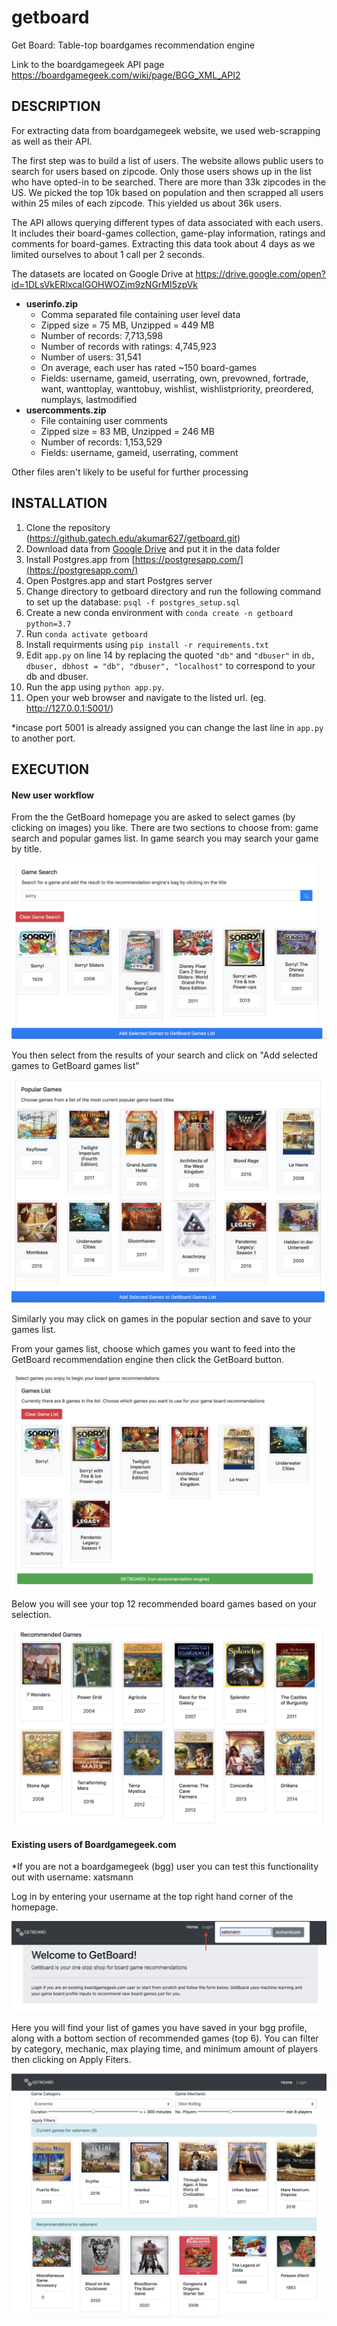 # getboard
Get Board: Table-top boardgames recommendation engine 

Link to the boardgamegeek API page 
https://boardgamegeek.com/wiki/page/BGG_XML_API2

## DESCRIPTION
For extracting data from boardgamegeek website, we used web-scrapping as well as their API. 

The first step was to build a list of users. The website allows public users to search for users based on zipcode. Only those users shows up in the list who have opted-in to be searched. There are more than 33k zipcodes in the US. We picked the top 10k based on population and then scrapped all users within 25 miles of each zipcode. This yielded us about 36k users. 

The API allows querying different types of data associated with each users. It includes their board-games collection, game-play information, ratings and comments for board-games. Extracting this data took about 4 days as we limited ourselves to about 1 call per 2 seconds.  

The datasets are located on Google Drive at https://drive.google.com/open?id=1DLsVkERlxcaIGOHWOZjm9zNGrMI5zpVk

- **userinfo.zip**
  - Comma separated file containing user level data
  - Zipped size = 75 MB, Unzipped = 449 MB
  - Number of records: 7,713,598
  - Number of records with ratings: 4,745,923
  - Number of users: 31,541
  - On average, each user has rated ~150 board-games
  - Fields: username, gameid, userrating, own, prevowned, fortrade, want, wanttoplay, wanttobuy, wishlist, wishlistpriority, preordered, numplays, lastmodified
- **usercomments.zip**
  - File containing user comments
  - Zipped size = 83 MB, Unzipped = 246 MB
  - Number of records: 1,153,529 
  - Fields: username, gameid, userrating, comment


Other files aren't likely to be useful for further processing


## INSTALLATION

1. Clone the repository (https://github.gatech.edu/akumar627/getboard.git)
2. Download data from [Google Drive](https://drive.google.com/drive/folders/13yZQzZsj2ad2QZEvdno1Ivj3cXESJIJ9) and put it in the data folder
3. Install Postgres.app from [https://postgresapp.com/](https://postgresapp.com/)
4. Open Postgres.app and start Postgres server
5. Change directory to getboard directory and run the following command to set up the database: `psql -f postgres_setup.sql`
6. Create a new conda environment with `conda create -n getboard python=3.7`
7. Run `conda activate getboard`
8. Install requirments using `pip install -r requirements.txt`
9. Edit `app.py` on line 14 by replacing the quoted `"db"` and `"dbuser"` in `db, dbuser, dbhost = "db", "dbuser", "localhost"` to correspond to your db and dbuser.
10. Run the app using `python app.py`.
11. Open your web browser and navigate to the listed url. (eg. http://127.0.0.1:5001/)

*incase port 5001 is already assigned you can change the last line in `app.py` to another port.


## EXECUTION

#### New user workflow

From the the GetBoard homepage you are asked to select games (by clicking on images) you like.
There are two sections to choose from: game search and popular games list.
In game search you may search your game by title.

![Search](images/gameSearch.png)

You then select from the results of your search and click on "Add selected games to GetBoard games list" 

![popular games](images/popularGames.png)

Similarly you may click on games in the popular section and save to your games list.

From your games list, choose which games you want to feed into the GetBoard recommendation engine
then click the GetBoard button.

![games list](images/gamesList.png)

Below you will see your top 12 recommended board games based on your selection.

![recommend games](images/recoGames.png)

#### Existing users of Boardgamegeek.com

*If you are not a boardgamegeek (bgg) user you can test this functionality out with username: xatsmann

Log in by entering your username at the top right hand corner of the homepage.

![login](images/login.png)

Here you will find your list of games you have saved in your bgg profile, 
along with a bottom section of recommended games (top 6).  You can filter by category, mechanic, max playing time, 
and minimum amount of players then clicking on Apply Fiters. 

![filtering](images/filter.png)



 